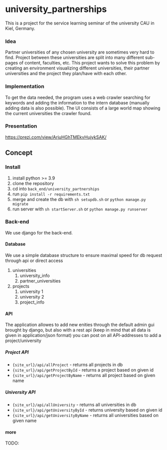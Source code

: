 # university_partnerships
This is a project for the service learning seminar of the university CAU in Kiel, Germany.

### Idea

Partner universities of any chosen university are sometimes very hard to find. Project between these universities are split into many different sub-pages of content, faculties, etc. This project wants to solve this problem by creating an environment visualizing different universities, their partner universities and the project they plan/have with each other. 

### Implementation

To get the data needed, the program uses a web crawler searching for keywords and adding the information to the intern database (manually adding data is also possible). The UI consists of a large world map showing the current universities the crawler found.

### Presentation

https://prezi.com/view/ArjuHGhTMEkvHujykSAK/

## Concept

### Install

1. install python >= 3.9
2. clone the repository
3. cd into `back_end/university_partnerships`
4. run `pip install -r requirements.txt`
5. merge and create the db with `sh setupdb.sh` or `python manage.py migrate`
6. run server with `sh startServer.sh` or `python manage.py runserver`

### Back-end

We use django for the back-end.

#### Database

We use a simple database structure to ensure maximal speed for db request through api or direct access
1. universities
   1. university_info
   2. partner_universities
2. projects
   1. university 1
   2. university 2
   3. project_info

#### API

The application allowes to add new enities through the default admin gui brought by django, but also with a rest api
(keep in mind that all data is given in application/json format)
you can post on all API-addresses to add a project/university

##### Project API
 - `{site_url}/api/allProject` - returns all projects in db
 - `{site_url}/api/getProjectById` - returns a project based on given id
 - `{site_url}/api/getProjectByName` - returns all project based on given name

##### University API
 - `{site_url}/api/allUniversity` - returns all universities in db
 - `{site_url}/api/getUniversityById` - returns university based on given id
 - `{site_url}/api/getUniversityByName` - returns all universities based on given name

#### more

TODO: